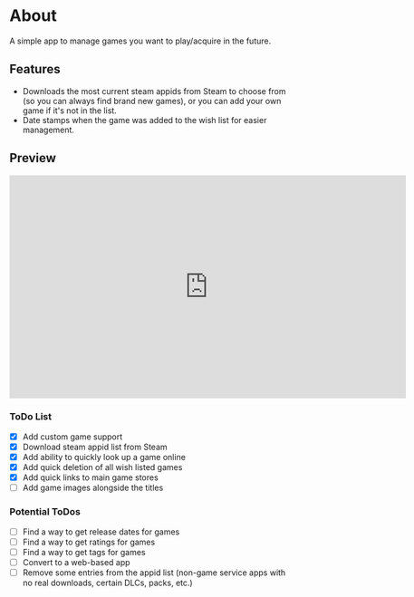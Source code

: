 # About

A simple app to manage games you want to play/acquire in the future.

## Features

* Downloads the most current steam appids from Steam to choose from (so you can always find brand new games), or you can add your own game if it's not in the list.
* Date stamps when the game was added to the wish list for easier management.

## Preview

<iframe width="700" height="394" src="https://www.youtube.com/embed/zwC47Qenxy8" frameborder="0" allow="autoplay; encrypted-media" allowfullscreen></iframe>

### ToDo List

- [x] Add custom game support
- [x] Download steam appid list from Steam
- [x] Add ability to quickly look up a game online
- [x] Add quick deletion of all wish listed games
- [x] Add quick links to main game stores
- [ ] Add game images alongside the titles

### Potential ToDos

- [ ] Find a way to get release dates for games
- [ ] Find a way to get ratings for games
- [ ] Find a way to get tags for games
- [ ] Convert to a web-based app
- [ ] Remove some entries from the appid list (non-game service apps with no real downloads, certain DLCs, packs, etc.)
